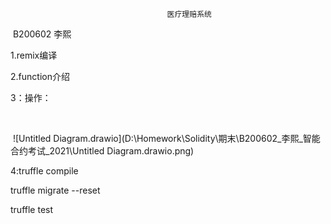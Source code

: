                                        医疗理赔系统

​                                                                                                   B200602 李熙

1.remix编译

2.function介绍

3：操作：

​                  

​                   ![Untitled Diagram.drawio](D:\Homework\Solidity\期末\B200602_李熙_智能合约考试_2021\Untitled Diagram.drawio.png)

4:truffle compile

   truffle migrate --reset

   truffle test